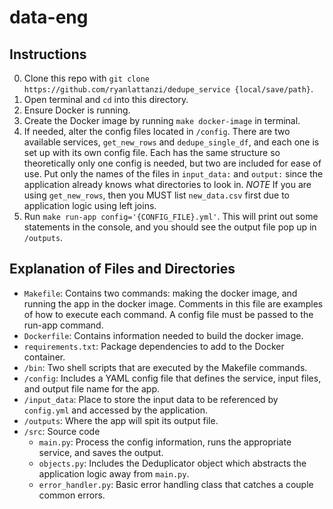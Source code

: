 # data-eng

## Instructions

0. Clone this repo with `git clone https://github.com/ryanlattanzi/dedupe_service {local/save/path}`.
0. Open terminal and `cd` into this directory.
0. Ensure Docker is running.
0. Create the Docker image by running `make docker-image` in terminal.
0. If needed, alter the config files located in `/config`. There are two available services, `get_new_rows` and `dedupe_single_df`, and each one is set up with its own config file. Each has the same structure so theoretically only one config is needed, but two are included for ease of use. Put only the names of the files in `input_data:` and `output:` since the application already knows what directories to look in. *NOTE* If you are using `get_new_rows`, then you MUST list `new_data.csv` first due to application logic using left joins.
0. Run `make run-app config='{CONFIG_FILE}.yml'`. This will print out some statements in the console, and you should see the output file pop up in `/outputs`.

## Explanation of Files and Directories

- `Makefile`: Contains two commands: making the docker image, and running the app in the docker image. Comments in this file are examples of how to execute each command. A config file must be passed to the run-app command.
- `Dockerfile`: Contains information needed to build the docker image.
- `requirements.txt`: Package dependencies to add to the Docker container.
- `/bin`: Two shell scripts that are executed by the Makefile commands.
- `/config`: Includes a YAML config file that defines the service, input files, and output file name for the app.
- `/input_data`: Place to store the input data to be referenced by `config.yml` and accessed by the application.
- `/outputs`: Where the app will spit its output file.
- `/src`: Source code
	- `main.py`: Process the config information, runs the appropriate service, and saves the output.
	- `objects.py`: Includes the Deduplicator object which abstracts the application logic away from `main.py`.
	- `error_handler.py`: Basic error handling class that catches a couple common errors.
